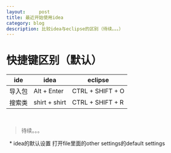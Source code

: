 ```yaml
---
layout:     post
title: 最近开始使用idea
category: blog
description: 比较idea与eclipse的区别（待续。。。）
---
```


快捷键区别（默认）
=======

ide | idea | eclipse
------------ | -------------- | -------------
导入包 | Alt + Enter | CTRL + SHIFT + O
搜索类 | shirt + shirt | CTRL + SHIFT + R
 
>待续。。。 

 
* idea的默认设置
打开file里面的other settings的default settings 
